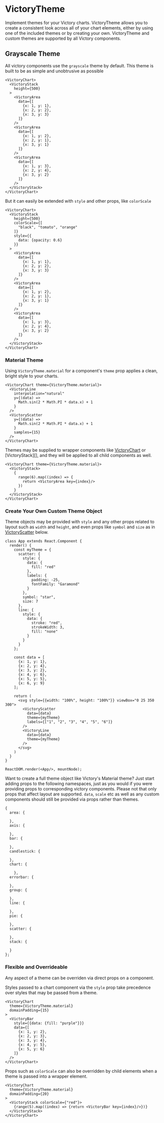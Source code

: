 VictoryTheme
=============

Implement themes for your Victory charts. VictoryTheme allows you to create a consistent look across all of your chart elements, either by using one of the included themes or by creating your own. VictoryTheme and custom themes are supported by all Victory components.

## Grayscale Theme

All victory components use the `grayscale` theme by default. This theme is built to be as simple and unobtrusive as possible

```playground
<VictoryChart>
  <VictoryStack
    height={500}
  >
    <VictoryArea
      data={[
        {x: 1, y: 1},
        {x: 2, y: 2},
        {x: 3, y: 3}
      ]}
    />
    <VictoryArea
      data={[
        {x: 1, y: 2},
        {x: 2, y: 1},
        {x: 3, y: 1}
      ]}
    />
    <VictoryArea
      data={[
        {x: 1, y: 3},
        {x: 2, y: 4},
        {x: 3, y: 2}
      ]}
    />
  </VictoryStack>
</VictoryChart>
```



But it can easily be extended with `style` and other props, like `colorScale`

```playground
<VictoryChart>
  <VictoryStack
    height={500}
    colorScale={[
      "black", "tomato", "orange"
    ]}
    style={{
      data: {opacity: 0.6}
    }}
  >
    <VictoryArea
      data={[
        {x: 1, y: 1},
        {x: 2, y: 2},
        {x: 3, y: 3}
      ]}
    />
    <VictoryArea
      data={[
        {x: 1, y: 2},
        {x: 2, y: 1},
        {x: 3, y: 1}
      ]}
    />
    <VictoryArea
      data={[
        {x: 1, y: 3},
        {x: 2, y: 4},
        {x: 3, y: 2}
      ]}
    />
  </VictoryStack>
</VictoryChart>
```

### Material Theme

Using `VictoryTheme.material` for a component's `theme` prop applies a clean, bright style to your charts.

``` playground
<VictoryChart theme={VictoryTheme.material}>
  <VictoryLine
    interpolation="natural"
    y={(data) =>
      Math.sin(2 * Math.PI * data.x) + 1
    }
  />
  <VictoryScatter 
    y={(data) =>
      Math.sin(2 * Math.PI * data.x) + 1
    }
    samples={15}
  />
</VictoryChart>
```

Themes may be supplied to wrapper components like [VictoryChart][] or [VictoryStack][], and they will be applied to all child components as well.

```playground
<VictoryChart theme={VictoryTheme.material}>
  <VictoryStack>
    {
      range(6).map((index) => {
        return <VictoryArea key={index}/>
      })
    }
  </VictoryStack>
</VictoryChart>
```

### Create Your Own Custom Theme Object

Theme objects may be provided with `style` and any other props related to layout such as `width` and `height`, and even props like `symbol` and `size` as in [VictoryScatter][] below.

```playground_norender
class App extends React.Component {
  render() {
    const myTheme = {
      scatter: {
        style: {
          data: {
            fill: "red"
          },
          labels: {
            padding: -25,
            fontFamily: "Garamond"
          }
        },
        symbol: "star",
        size: 7
      },
      line: {
        style: {
          data: {
            stroke: "red",
            strokeWidth: 3,
            fill: "none"
          }
        }
      }
    };

    const data = [
      {x: 1, y: 1},
      {x: 2, y: 4},
      {x: 3, y: 2},
      {x: 4, y: 6},
      {x: 5, y: 5},
      {x: 6, y: 9}
    ];

    return (
      <svg style={{width: "100%", height: "100%"}} viewBox="0 25 350 300">
        <VictoryScatter
          data={data}
          theme={myTheme}
          labels={["1", "2", "3", "4", "5", "6"]}
        />
        <VictoryLine
          data={data}
          theme={myTheme}
        />
      </svg>
    )
  }
}

ReactDOM.render(<App/>, mountNode);
```

Want to create a full theme object like Victory's Material theme? Just start adding props to the following namespaces, just as you would if you were providing props to corresponding victory components. Please not that only props that affect layout are supported. `data`, `scale` etc as well as any custom components should still be provided via props rather than themes.

```
{
  area: {
    
  },
  axis: {
    
  },
  bar: {
    
  },
  candlestick: {
    
  },
  chart: {

    },
  errorbar: {
    
  },
  group: {

  },
  line: {
    
  },
  pie: {
    
  },
  scatter: {
    
  },
  stack: {

  }
};

```

### Flexible and Overrideable

Any aspect of a theme can be overriden via direct props on a component.

Styles passed to a chart component via the `style` prop take precedence over styles that may be passed from a theme.

```playground
<VictoryChart
  theme={VictoryTheme.material}
  domainPadding={15}
>
  <VictoryBar
    style={{data: {fill: "purple"}}}
    data={[
      {x: 1, y: 2},
      {x: 2, y: 3},
      {x: 3, y: 4},
      {x: 4, y: 5},
      {x: 5, y: 6}
    ]}
  />
</VictoryChart>
```

Props such as `colorScale` can also be overridden by child elements when a theme is passed into a wrapper element.

```playground
<VictoryChart
  theme={VictoryTheme.material}
  domainPadding={20}
>
  <VictoryStack colorScale={"red"}>
    {range(5).map((index) => {return <VictoryBar key={index}/>})}
  </VictoryStack>
</VictoryChart>
```

[VictoryLine]: http://formidable.com/open-source/victory/docs/victory-line
[VictoryChart]: http://formidable.com/open-source/victory/docs/victory-chart
[VictoryScatter]: http://formidable.com/open-source/victory/docs/victory-scatter
[VictoryPie]: http://formidable.com/open-source/victory/docs/victory-pie
[VictoryCandlestick]: http://formidable.com/open-source/victory/docs/victory-candlestick

